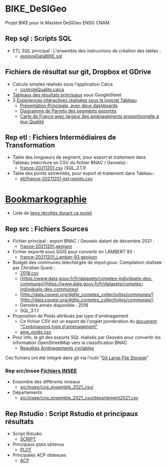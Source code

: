# BIKE_DeSIGeo
Projet BIKE pour le Mastère DeSIGeo ENSG CNAM

## Rep sql : Scripts SQL
- ETL SQL principal : L'ensemble des instructions de création des tables : 
  - [exploreDataBIKE.sql](sql/exploreDataBIKE.sql)


## Fichiers de résultat sur git, Dropbox et GDrive
- Calculs simples réalisés sous l'application Calca
  - [controleQualite.calca](controleQualite.calca)  
- [Tableaux des résultats principaux](https://docs.google.com/spreadsheets/d/1_bZ3a8YPmeFRE1WyjljdxPkhcoufJF49F1G6NZglBw0/edit?usp=sharing) sous GoogleSheet
- 3 [Expériences intéractives réalisées sous le logiciel Tableau](https://www.dropbox.com/sh/csbe5md0hy5x34t/AAB0_zvNTDqOSJ99PfrVt4p4a?dl=0)
  - [Présentation Principale, avec deux dashboards](https://www.dropbox.com/s/bf2nbxcp8r3tlvz/BIKE-Tableau.twbx?dl=0)
  - [Diagramme de Parreto des segments exportés](https://www.dropbox.com/s/95nhwscq490ev3c/BIKE-Tableau-geovelo-length.twbx?dl=0)
  - [Carte de France avec largeur des aménagements proportionnelle à leur Qualité](https://www.dropbox.com/s/hfwha35xzf1wjd4/BIKE-Tableau-geovelo-carteDeFrance.twbx?dl=0)


## Rep etl : Fichiers Intermédiaires de Transformation
- Table des longueurs de segment, pour export et traitement dans Tableau (réécriture en CSV du fichier BNAC / Geovelo) : 
  - [france-20211201.csv](etl/france-20211201.csv) (SQL_2.1.1)
- Table des points extrémités, pour export et traitement dans Tableau : 
  - [etl/france-20211201-ext-points.csv](france-20211201-ext-points.csv)

# [Bookmarkographie](https://raindrop.io/PascalVuylsteker/projet-pistes-cyclables-bike-21436758)
- Liste de [liens récoltés durant ce projet](https://raindrop.io/PascalVuylsteker/projet-pistes-cyclables-bike-21436758)


## Rep src : Fichiers Sources
- Fichier principal : export BNAC / Geovelo datant de décembre 2021 : 
  - [france-20211201.geojson](src/france-20211201.geojson)
- Fichier exporté sous QGIS pour convertir en LAMBERT 93 : 
  - [france-20211201_Lamber-93.geojson](src/france-20211201_Lamber-93.geojson)
- Budget des communes telechargée de impot.gouv. Compilation réalisée par Christian Quest :
  - [2018.csv](src/2018.csv)
  - [https://www.data.gouv.fr/fr/datasets/comptes-individuels-des-communes](https://www.data.gouv.fr/fr/datasets/comptes-individuels-des-communes)
  - [http://data.cquest.org/dgfip_comptes_collectivites/communes/](http://data.cquest.org/dgfip_comptes_collectivites/communes/)
  - Dernière année disponible : 2018
  - SQL_3.1.1
- Proposition de Poids attribués par type d'aménagement
  - Ce fichier CSV est un export de l'onglet ponderation du [document "Conbinaisons type d'aménagement"](https://docs.google.com/spreadsheets/d/1_bZ3a8YPmeFRE1WyjljdxPkhcoufJF49F1G6NZglBw0/edit?usp=sharing)
  - [ame_poids.csv](src/ame_poids.csv)
- Pour info, le git des exports SQL réalisés par Geovelo pour convertir les information OpenStreetMap vers la classification BNAC
  - [Requêtes Aménagements cyclables](https://gitlab.com/geovelo-public/requetes_amenagements_cyclables) 

Ces fichiers ont été intégré dans git via l'outil "[Git Large File Storage](https://docs.github.com/en/repositories/working-with-files/managing-large-files)"

### Rep src/insee [Fichiers INSEE](https://www.insee.fr/fr/information/5057840)
- Ensemble des différents niveaux
  - [src/insee/cog_ensemble_2021_csv/](src/insee/cog_ensemble_2021_csv/)
- Départements
  - [src/insee/cog_ensemble_2021_csv/departement2021.csv](src/insee/cog_ensemble_2021_csv/departement2021.csv) 

## Rep Rstudio : Script Rstudio et principaux résultats
- Script Rstudio
  - [SCRIPT](https://github.com/pascalpvk/BIKE_DeSIGeo/blob/main/Rstudio/projet_continuite.R)
- Principaux plots obtenus
  - [PLOT](https://github.com/pascalpvk/BIKE_DeSIGeo/tree/main/Rstudio/Plot_resultats)
- Principales ACP obtenues
  - [ACP](https://github.com/pascalpvk/BIKE_DeSIGeo/tree/main/Rstudio/ACP_resultats)




